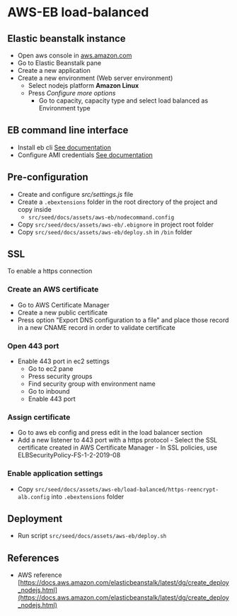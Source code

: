 # AWS-EB load-balanced

## Elastic beanstalk instance

-   Open aws console in [aws.amazon.com](https://aws.amazon.com)
-   Go to Elastic Beanstalk pane
-   Create a new application
-   Create a new environment (Web server environment)
    -   Select nodejs platform **Amazon Linux**
    -   Press *Configure more options* 
        -   Go to capacity, capacity type and select load balanced as Environment type
        
## EB command line interface

-   Install eb cli [See documentation](https://docs.aws.amazon.com/es_es/elasticbeanstalk/latest/dg/eb-cli3-install.html)
-   Configure AMI credentials [See documentation](https://docs.aws.amazon.com/es_es/general/latest/gr/managing-aws-access-keys.html)

## Pre-configuration

-   Create and configure *src/settings.js* file
-   Create a `.ebextensions` folder in the root directory of the project and copy inside
    -   `src/seed/docs/assets/aws-eb/nodecommand.config`
-   Copy `src/seed/docs/assets/aws-eb/.ebignore` in project root folder
-   Copy `src/seed/docs/assets/aws-eb/deploy.sh` in `/bin` folder

## SSL

To enable a https connection

### Create an AWS certificate

-   Go to AWS Certificate Manager
-   Create a new public certificate
-   Press option "Export DNS configuration to a file" and place those record in a new CNAME record in order to validate certificate

### Open 443 port 

-   Enable 443 port in ec2 settings
    -   Go to ec2 pane 
    -   Press security groups
    -   Find security group with environment name
    -   Go to inbound
    -   Enable 443 port

### Assign certificate

-    Go to aws eb config and press edit in the load balancer section
-    Add a new listener to 443 port with a https protocol 
    -   Select the SSL certificate created in AWS Certificate Manager
    -   In SSL policies, use ELBSecurityPolicy-FS-1-2-2019-08

### Enable application settings

-    Copy `src/seed/docs/assets/aws-eb/load-balanced/https-reencrypt-alb.config` into `.ebextensions` folder

## Deployment

-   Run script `src/seed/docs/assets/aws-eb/deploy.sh`

## References
-   AWS reference [https://docs.aws.amazon.com/elasticbeanstalk/latest/dg/create_deploy_nodejs.html](https://docs.aws.amazon.com/elasticbeanstalk/latest/dg/create_deploy_nodejs.html)